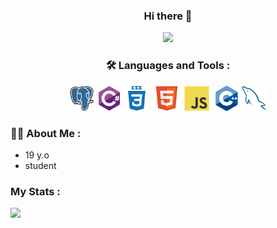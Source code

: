 
<div id="header" align="center">
  
### Hi there 👋
    
  <img src="https://media.giphy.com/media/frSfC5NcmyF7q/giphy.gif" />

  ### :hammer_and_wrench: Languages and Tools :
  <div>
    <img src ="https://github.com/devicons/devicon/blob/master/icons/postgresql/postgresql-original.svg"  width="40" height="40"/>
    <img src ="https://github.com/devicons/devicon/blob/master/icons/csharp/csharp-original.svg"  width="40" height="40"/>
    <img src="https://github.com/devicons/devicon/blob/master/icons/css3/css3-plain-wordmark.svg"  title="CSS3" alt="CSS" width="40" height="40"/>&nbsp;
    <img src="https://github.com/devicons/devicon/blob/master/icons/html5/html5-original.svg" title="HTML5" alt="HTML" width="40" height="40"/>&nbsp;
    <img src="https://github.com/devicons/devicon/blob/master/icons/javascript/javascript-original.svg" title="JavaScript" alt="JavaScript" width="40" height="40"/>&nbsp;
    <img src ="https://github.com/devicons/devicon/blob/master/icons/cplusplus/cplusplus-original.svg"  width="40" height="40"/>
    <img src ="https://github.com/devicons/devicon/blob/master/icons/mysql/mysql-original.svg"  width="40" height="40"/>
  </div>
  

  
</div>

  ### :man_technologist: About Me :
 - 19 y.o
 - student
 

 ### My Stats :

![](http://github-profile-summary-cards.vercel.app/api/cards/profile-details?username=Sorn221&theme=default) 

